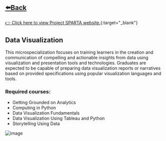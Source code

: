 ## [⬅️Back](./)
[👉 Click here to view Project SPARTA website.](https://sparta.dap.edu.ph/){:target="_blank"}

## Data Visualization
This microspecialization focuses on training learners in the creation and communication of compelling and actionable insights from data using visualization and presentation tools and technologies. Graduates are expected to be capable of preparing data visualization reports or narratives based on provided specifications using popular visualization languages and tools.

### Required courses:
- Getting Grounded on Analytics
- Computing in Python
- Data Visualization Fundamentals
- Data Visualization Using Tableau and Python
- Storytelling Using Data

![image](https://github.com/greatcyan/cyrus-baruc-data-analytics-portfolio/assets/95137493/4748da2c-ae7e-45bf-b977-e673e5082240)


